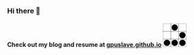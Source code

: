 ### Hi there 👋
#### Check out my blog and resume at [gpuslave.github.io](https://gpuslave.github.io/) ![](img/glider.png)
<!-- | | | |
| --- | --- | --- |
| _ | 0 | _ |
| _ | _ | 0 |
| 0 | 0 | 0 | -->
